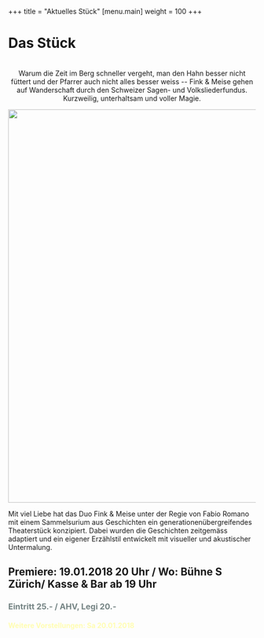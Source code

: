 +++
title = "Aktuelles Stück"
[menu.main]
weight = 100
+++

<h1>Das Stück</h1>
<center>
<br>
Warum die Zeit im Berg schneller vergeht, man den Hahn besser nicht füttert und der Pfarrer auch nicht alles besser weiss -- Fink & Meise gehen auf Wanderschaft durch den Schweizer Sagen- und Volksliederfundus. <br/>
Kurzweilig, unterhaltsam und
voller Magie.

<p>
<img src="/images/heimwärtsgimpgross.png" width= 800px/></p></center>
<FONT SIZE="4"> 
</Font>

Mit viel Liebe hat das Duo Fink & Meise unter der Regie von Fabio Romano mit einem Sammelsurium aus Geschichten ein generationenübergreifendes Theaterstück konzipiert. Dabei wurden die Geschichten zeitgemäss adaptiert und ein eigener Erzählstil entwickelt mit visueller und akustischer Untermalung. 

<p><h2> Premiere: 19.01.2018 20 Uhr / Wo: Bühne S Zürich/ Kasse & Bar ab 19 Uhr </h2> </p>

<p><h3><span style="color:#758484"> Eintritt 25.- / AHV, Legi 20.- </span></h3></p>

<h4><span style="color:#fffdb1">Weitere Vorstellungen: 
Sa 20.01.2018</span></h4>
